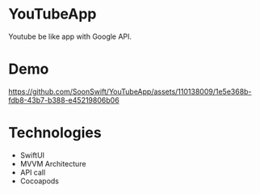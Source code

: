 # YouTubeApp
Youtube be like app with Google API.

# Demo



https://github.com/SoonSwift/YouTubeApp/assets/110138009/1e5e368b-fdb8-43b7-b388-e45219806b06




# Technologies
* SwiftUI
* MVVM Architecture
* API call
* Cocoapods
